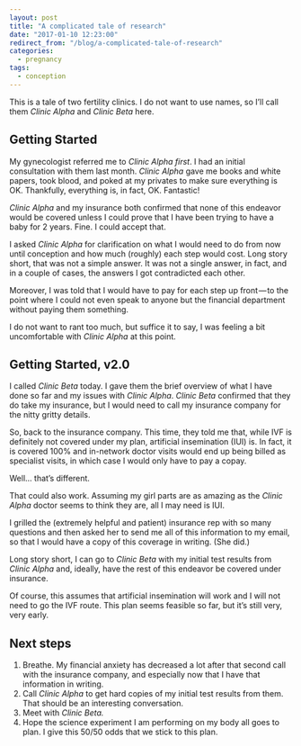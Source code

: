 ```yaml
---
layout: post
title: "A complicated tale of research"
date: "2017-01-10 12:23:00"
redirect_from: "/blog/a-complicated-tale-of-research"
categories:
  - pregnancy
tags:
  - conception
---
```


This is a tale of two fertility clinics. I do not want to use names, so I’ll call them _Clinic Alpha_ and _Clinic Beta_ here.

## Getting Started

My gynecologist referred me to _Clinic Alpha first_. I had an initial consultation with them last month. _Clinic Alpha_ gave me books and white papers, took blood, and poked at my privates to make sure everything is OK. Thankfully, everything is, in fact, OK. Fantastic!

_Clinic Alpha_ and my insurance both confirmed that none of this endeavor would be covered unless I could prove that I have been trying to have a baby for 2 years. Fine. I could accept that.

I asked _Clinic Alpha_ for clarification on what I would need to do from now until conception and how much (roughly) each step would cost. Long story short, that was not a simple answer. It was not a single answer, in fact, and in a couple of cases, the answers I got contradicted each other.

Moreover, I was told that I would have to pay for each step up front — to the point where I could not even speak to anyone but the financial department without paying them something.

I do not want to rant too much, but suffice it to say, I was feeling a bit uncomfortable with _Clinic Alpha_ at this point.

## Getting Started, v2.0

I called _Clinic Beta_ today. I gave them the brief overview of what I have done so far and my issues with _Clinic Alpha_. _Clinic Beta_ confirmed that they do take my insurance, but I would need to call my insurance company for the nitty gritty details.

So, back to the insurance company. This time, they told me that, while IVF is definitely not covered under my plan, artificial insemination (IUI) is. In fact, it is covered 100% and in-network doctor visits would end up being billed as specialist visits, in which case I would only have to pay a copay.

Well… that’s different.

That could also work. Assuming my girl parts are as amazing as the _Clinic Alpha_ doctor seems to think they are, all I may need is IUI.

I grilled the (extremely helpful and patient) insurance rep with so many questions and then asked her to send me all of this information to my email, so that I would have a copy of this coverage in writing. (She did.)

Long story short, I can go to _Clinic Beta_ with my initial test results from _Clinic Alpha_ and, ideally, have the rest of this endeavor be covered under insurance.

Of course, this assumes that artificial insemination will work and I will not need to go the IVF route. This plan seems feasible so far, but it’s still very, very early.

## Next steps

1. Breathe. My financial anxiety has decreased a lot after that second call with the insurance company, and especially now that I have that information in writing.
1. Call _Clinic Alpha_ to get hard copies of my initial test results from them. That should be an interesting conversation.
1. Meet with _Clinic Beta._
1. Hope the science experiment I am performing on my body all goes to plan. I give this 50/50 odds that we stick to this plan.
